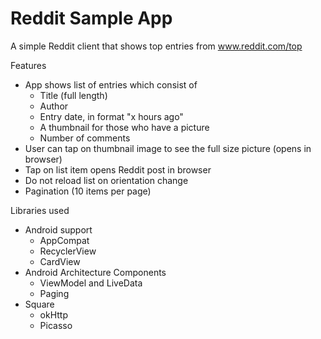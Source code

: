 # Reddit Sample App
A simple Reddit client that shows top entries from www.reddit.com/top

Features
* App shows list of entries which consist of
  * Title (full length)
  * Author
  * Entry date, in format "x hours ago"
  * A thumbnail for those who have a picture
  * Number of comments
* User can tap on thumbnail image to see the full size picture (opens in browser)
* Tap on list item opens Reddit post in browser
* Do not reload list on orientation change
* Pagination (10 items per page)

Libraries used
* Android support
  * AppCompat  
  * RecyclerView
  * CardView
* Android Architecture Components
  * ViewModel and LiveData
  * Paging
* Square
  * okHttp
  * Picasso

